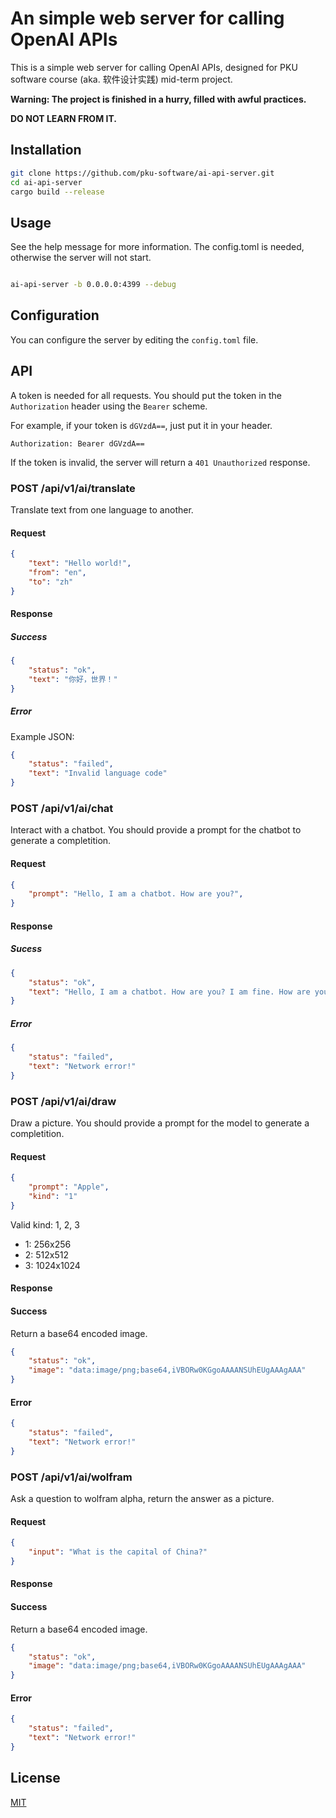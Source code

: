 # An simple web server for calling OpenAI APIs

This is a simple web server for calling OpenAI APIs, designed for PKU software course (aka. 软件设计实践) mid-term project.

**Warning: The project is finished in a hurry, filled with awful practices.**

**DO NOT LEARN FROM IT.**

## Installation

```bash
git clone https://github.com/pku-software/ai-api-server.git
cd ai-api-server
cargo build --release
```

## Usage

See the help message for more information. The config.toml is needed, otherwise the server will not start.


```bash

ai-api-server -b 0.0.0.0:4399 --debug

```

## Configuration

You can configure the server by editing the `config.toml` file. 

## API

A token is needed for all requests. You should put the token in the `Authorization` header using the `Bearer` scheme.

For example, if your token is `dGVzdA==`, just put it in your header.

```http
Authorization: Bearer dGVzdA==
```

If the token is invalid, the server will return a `401 Unauthorized` response.

### POST /api/v1/ai/translate

Translate text from one language to another.

#### Request

```json
{
    "text": "Hello world!",
    "from": "en",
    "to": "zh"
}
```

#### Response

##### Success

```json
{
    "status": "ok",
    "text": "你好，世界！"
}
```

##### Error

Example JSON: 

```json
{
    "status": "failed",
    "text": "Invalid language code"
}
```

### POST /api/v1/ai/chat

Interact with a chatbot. You should provide a prompt for the chatbot to generate a completition.

#### Request

```json
{
    "prompt": "Hello, I am a chatbot. How are you?",
}
```

#### Response

##### Sucess

```json
{
    "status": "ok",
    "text": "Hello, I am a chatbot. How are you? I am fine. How are you?"
}
```

##### Error

```json
{
    "status": "failed",
    "text": "Network error!"
}
```

### POST /api/v1/ai/draw

Draw a picture. You should provide a prompt for the model to generate a completition.

#### Request

```json
{
    "prompt": "Apple",
    "kind": "1"
}
```

Valid kind: 1, 2, 3

- 1: 256x256
- 2: 512x512
- 3: 1024x1024

#### Response

#### Success

Return a base64 encoded image.

```json
{
    "status": "ok",
    "image": "data:image/png;base64,iVBORw0KGgoAAAANSUhEUgAAAgAAA"
}
```

#### Error

```json
{
    "status": "failed",
    "text": "Network error!"
}
```

### POST /api/v1/ai/wolfram

Ask a question to wolfram alpha, return the answer as a picture.

#### Request

```json
{
    "input": "What is the capital of China?"
}
```

#### Response

#### Success

Return a base64 encoded image.

```json
{
    "status": "ok",
    "image": "data:image/png;base64,iVBORw0KGgoAAAANSUhEUgAAAgAAA"
}
```

#### Error

```json
{
    "status": "failed",
    "text": "Network error!"
}
```

## License

[MIT](https://choosealicense.com/licenses/mit/)